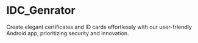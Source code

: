 # IDC_Genrator
 Create elegant certificates and ID cards effortlessly with our user-friendly Android app, prioritizing security and innovation.
